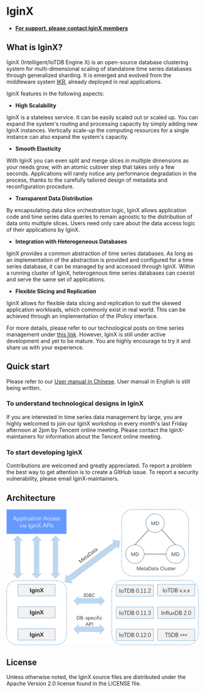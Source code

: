 # IginX

- [**For support, please contact IginX members**](TSIginX@gmail.com)

## What is IginX?

IginX (Intelligent/IoTDB Engine X) is an open-source database clustering system for multi-dimensional scaling of standalone time series databases through generalized sharding. It is emerged and evolved from the middleware system [IKR](https://github.com/thulab/iotdb-kairosdb), already deployed in real applications.

IginX features in the following aspects:

- __High Scalability__

IginX is a stateless service. It can be easily scaled out or scaled up. You can expand the system's routing and processing capacity by simply adding new IginX instances. Vertically scale-up the computing resources for a single instance can also expand the system's capacity.

- __Smooth Elasticity__

With IginX you can even split and merge slices in multiple dimensions as your needs grow, with an atomic cutover step that takes only a few seconds. Applications will rarely notice any performance degradation in the process, thanks to the carefully tailored design of metadata and reconfiguration procedure.

- __Transparent Data Distribution__

By encapsulating data slice orchestration logic, IginX allows application code and time series data queries to remain agnostic to the distribution of data onto multiple slices. Users need only care about the data access logic of their applications by IginX.

- __Integration with Heterogeneous Databases__

IginX provides a common abstraction of time series databases. As long as an implementation of the abstraction is provided and configured for a time series database, it can be managed by and accessed through IginX. Within a running cluster of IginX, heterogenous time series databases can coexist and serve the same set of applications.

- __Flexible Slicing and Replication__

IginX allows for flexible data slicing and replication to suit the skewed application workloads, which commonly exist in real world. This can be achieved through an implementation of the IPolicy interface.

For more details, please refer to our technological posts on time series management under [this link](https://github.com/thulab/IginX/wiki). However, IginX is still under active development and yet to be mature. You are highly encourage to try it and share us with your experience.

## Quick start

Please refer to our [User manual in Chinese](./docs/pdf/userManualC.pdf). User manual in English is still being written.

### To understand technological designs in IginX

If you are interested in time series data management by large, you are highly welcomed to join our IginX workshop in every month's last Friday afternoon at 2pm by Tencent online meeting. Please contact the IginX-maintainers for information about the Tencent online meeting. 

### To start developing IginX

Contributions are welcomed and greatly appreciated. To report a problem the best way to get attention is to create a GitHub issue. To report a security vulnerability, please email IginX-maintainers.

## Architecture

![architecture](./docs/images/cluster_arch.png)

## License

Unless otherwise noted, the IginX source files are distributed under the Apache Version 2.0 license found in the LICENSE file.
